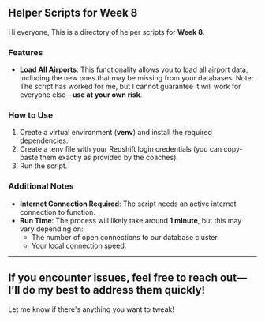 ## Helper Scripts for Week 8
Hi everyone, 
This is a directory of helper scripts for **Week 8**. 
### Features
- **Load All Airports**: 
  This functionality allows you to load all airport data, including the new ones that may be missing from your databases. 
Note: The script has worked for me, but I cannot guarantee it will work for everyone else—**use at your own risk**. 
### How to Use
1. Create a virtual environment (**venv**) and install the required dependencies.
2. Create a .env file with your Redshift login credentials (you can copy-paste them exactly as provided by the coaches). 
3. Run the script.
### Additional Notes
- **Internet Connection Required**: The script needs an active internet connection to function. 
- **Run Time**: The process will likely take around **1 minute**, but this may vary depending on: 
  - The number of open connections to our database cluster. 
  - Your local connection speed.
---
If you encounter issues, feel free to reach out—I’ll do my best to address them quickly! 
---
Let me know if there's anything you want to tweak!